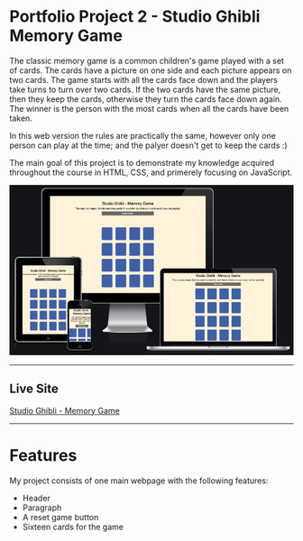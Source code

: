 # Portfolio Project 2 - Studio Ghibli Memory Game


The classic memory game is a common children's game played with a set of cards. The cards have a picture on one side and each picture appears on two cards. The game starts with all the cards face down and the players take turns to turn over two cards. If the two cards have the same picture, then they keep the cards, otherwise they turn the cards face down again. The winner is the person with the most cards when all the cards have been taken.

In this web version the rules are practically the same, however only one person can play at the time; and the palyer doesn't get to keep the cards :)

The main goal of this project is to demonstrate my knowledge acquired throughout the course in HTML, CSS, and primerely focusing on JavaScript.

![Screenshot from amiresponsivedesign](docs/web_page_common_screen_sizes.png)

---

## Live Site
[Studio Ghibli - Memory Game](https://henryl74.github.io/studio-ghibli-memory-game/)

---
# Features

My project consists of one main webpage with the following features:

- Header
- Paragraph
- A reset game button
- Sixteen cards for the game

